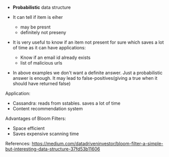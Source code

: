 - **Probabilistic** data structure
- It can tell if item is eiher 
  - may be presnt
  - definitely not preseny
  
- It is very useful to know if an item not present for sure which saves a lot of time as it can have applications:
  - Know if an email id already exists
  - list of malicious urls
  
- In above examples we don't want a definite answer. Just a probabilistic answer is enough. It may lead to false-positives(giving a true when it should have returned false)

Application:
- Cassandra: reads from sstables. saves a lot of time
- Content recommendation system

Advantages of Bloom Filters:
- Space efficient
- Saves expensive scanning time


References: https://medium.com/datadriveninvestor/bloom-filter-a-simple-but-interesting-data-structure-37fd53b11606
